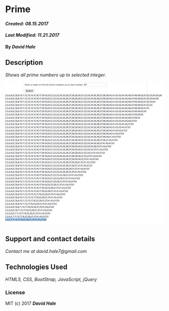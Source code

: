 # Prime

#### _Created: 08.15.2017_
#### _Last Modified: 11.21.2017_

#### By _**David Hale**_

## Description

_Shows all prime numbers up to selected integer._


![Screenshot](https://github.com/phuzisham/prime/blob/master/img/cap.png "Screen Capture")

## Support and contact details

_Contact me at david.hale7@gmail.com_

## Technologies Used

_HTML5, CSS, BootStrap, JavaScript, jQuery_

### License

MIT (c) 2017 **_David Hale_**
